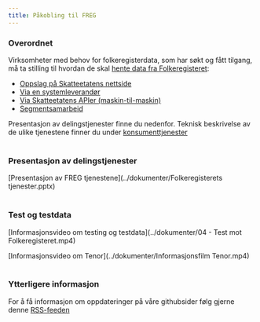 ```yaml
---
title: Påkobling til FREG
---
```

### Overordnet
Virksomheter med behov for folkeregisterdata, som har søkt og fått tilgang, må ta stilling til hvordan de skal [hente data fra Folkeregisteret](https://www.skatteetaten.no/deling/folkeregisteret/intro/fa-tilgang/):

* [Oppslag på Skatteetatens nettside](https://www.skatteetaten.no/deling/opplysninger/folkeregisteropplysninger/oppslag-i-folkeregisteret/)
* [Via en systemleverandør](https://www.skatteetaten.no/deling/folkeregisteret/intro/fa-tilgang/)
* [Via Skatteetatens APIer (maskin-til-maskin)](https://skatteetaten.github.io/folkeregisteret-api-dokumentasjon/veileder-for-konsumenter/)
* [Segmentsamarbeid](https://www.skatteetaten.no/deling/segmenter/)

Presentasjon av delingstjenester finne du nedenfor. Teknisk beskrivelse av de ulike tjenestene finner du under [konsumenttjenester](https://skatteetaten.github.io/folkeregisteret-api-dokumentasjon/konsumenttjenester/)
<br/><br/>

### Presentasjon av delingstjenester
[Presentasjon av FREG tjenestene](../dokumenter/Folkeregisterets tjenester.pptx)
<br/><br/>

### Test og testdata
[Informasjonsvideo om testing og testdata](../dokumenter/04 - Test mot Folkeregisteret.mp4)

[Informasjonsvideo om Tenor](../dokumenter/Informasjonsfilm Tenor.mp4)
<br/><br/>

### Ytterligere informasjon
For å få informasjon om oppdateringer på våre githubsider følg gjerne denne [RSS-feeden](https://skatteetaten.github.io/folkeregisteret-api-dokumentasjon/rss.xml) 
